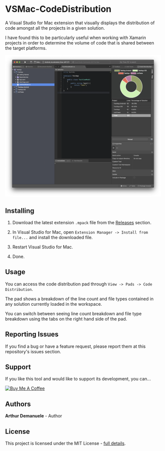# VSMac-CodeDistribution

A Visual Studio for Mac extension that visually displays the distribution of code amongst all the projects in a given solution.

I have found this to be particularly useful when working with Xamarin projects in order to determine the volume of code that is shared between the target platforms.

![](doc/preview.png "Preview")

## Installing

1. Download the latest extension `.mpack` file from the [Releases](https://github.com/ademanuele/VSMac-CodeDistribution/releases) section.

2. In Visual Studio for Mac, open `Extension Manager -> Install from file...` and install the downloaded file.

3. Restart Visual Studio for Mac.

4. Done.

## Usage

You can access the code distribution pad through `View -> Pads -> Code Distribution`.

The pad shows a breakdown of the line count and file types contained in any solution currently loaded in the workspace.

You can switch between seeing line count breakdown and file type breakdown using the tabs on the right hand side of the pad.

## Reporting Issues

If you find a bug or have a feature request, please report them at this repository's issues section.

## Support

If you like this tool and would like to support its development, you can...

<a href="https://www.buymeacoffee.com/arthurdemanuele" target="_blank"><img src="https://cdn.buymeacoffee.com/buttons/default-orange.png" alt="Buy Me A Coffee" style="height: 51px !important;width: 217px !important;" ></a>

## Authors

**Arthur Demanuele** - Author

## License

This project is licensed under the MIT License - [full details](LICENSE.md).
